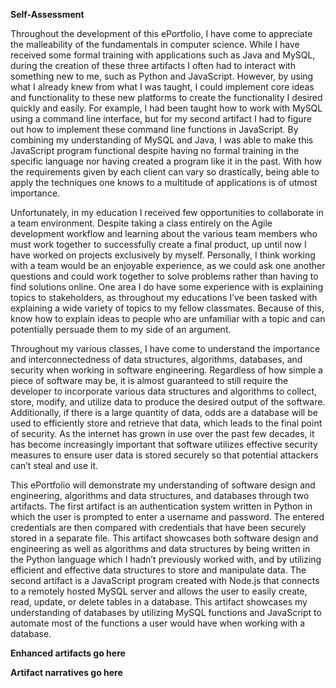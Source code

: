 **Self-Assessment**

Throughout the development of this ePortfolio, I have come to appreciate the malleability of the fundamentals in computer science. While I have received some formal training with applications such as Java and MySQL, during the creation of these three artifacts I often had to interact with something new to me, such as Python and JavaScript. However, by using what I already knew from what I was taught, I could implement core ideas and functionality to these new platforms to create the functionality I desired quickly and easily. For example, I had been taught how to work with MySQL using a command line interface, but for my second artifact I had to figure out how to implement these command line functions in JavaScript. By combining my understanding of MySQL and Java, I was able to make this JavaScript program functional despite having no formal training in the specific language nor having created a program like it in the past. With how the requirements given by each client can vary so drastically, being able to apply the techniques one knows to a multitude of applications is of utmost importance.

Unfortunately, in my education I received few opportunities to collaborate in a team environment. Despite taking a class entirely on the Agile development workflow and learning about the various team members who must work together to successfully create a final product, up until now I have worked on projects exclusively by myself. Personally, I think working with a team would be an enjoyable experience, as we could ask one another questions and could work together to solve problems rather than having to find solutions online. One area I do have some experience with is explaining topics to stakeholders, as throughout my educations I’ve been tasked with explaining a wide variety of topics to my fellow classmates. Because of this, know how to explain ideas to people who are unfamiliar with a topic and can potentially persuade them to my side of an argument.

Throughout my various classes, I have come to understand the importance and interconnectedness of data structures, algorithms, databases, and security when working in software engineering. Regardless of how simple a piece of software may be, it is almost guaranteed to still require the developer to incorporate various data structures and algorithms to collect, store, modify, and utilize data to produce the desired output of the software. Additionally, if there is a large quantity of data, odds are a database will be used to efficiently store and retrieve that data, which leads to the final point of security. As the internet has grown in use over the past few decades, it has become increasingly important that software utilizes effective security measures to ensure user data is stored securely so that potential attackers can’t steal and use it.

This ePortfolio will demonstrate my understanding of software design and engineering, algorithms and data structures, and databases through two artifacts. The first artifact is an authentication system written in Python in which the user is prompted to enter a username and password. The entered credentials are then compared with credentials that have been securely stored in a separate file. This artifact showcases both software design and engineering as well as algorithms and data structures by being written in the Python language which I hadn’t previously worked with, and by utilizing efficient and effective data structures to store and manipulate data. The second artifact is a JavaScript program created with Node.js that connects to a remotely hosted MySQL server and allows the user to easily create, read, update, or delete tables in a database. This artifact showcases my understanding of databases by utilizing MySQL functions and JavaScript to automate most of the functions a user would have when working with a database.


**Enhanced artifacts go here**

**Artifact narratives go here**
